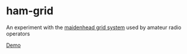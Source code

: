 # ham-grid

An experiment with the [maidenhead grid system](https://en.wikipedia.org/wiki/Maidenhead_Locator_System) used by amateur radio operators

[Demo](https://thebinarypenguin.github.io/ham-grid/)
